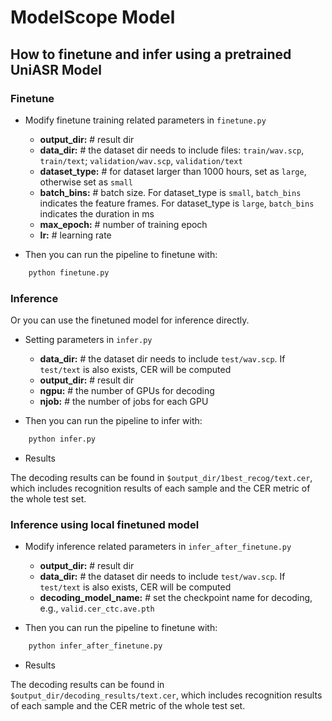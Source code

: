 # ModelScope Model

## How to finetune and infer using a pretrained UniASR Model

### Finetune

- Modify finetune training related parameters in `finetune.py`
    - <strong>output_dir:</strong> # result dir
    - <strong>data_dir:</strong> # the dataset dir needs to include files: `train/wav.scp`, `train/text`; `validation/wav.scp`, `validation/text`
    - <strong>dataset_type:</strong> # for dataset larger than 1000 hours, set as `large`, otherwise set as `small`
    - <strong>batch_bins:</strong> # batch size. For dataset_type is `small`, `batch_bins` indicates the feature frames. For dataset_type is `large`, `batch_bins` indicates the duration in ms
    - <strong>max_epoch:</strong> # number of training epoch
    - <strong>lr:</strong> # learning rate

- Then you can run the pipeline to finetune with:
```python
    python finetune.py
```

### Inference

Or you can use the finetuned model for inference directly.

- Setting parameters in `infer.py`
    - <strong>data_dir:</strong> # the dataset dir needs to include `test/wav.scp`. If `test/text` is also exists, CER will be computed
    - <strong>output_dir:</strong> # result dir
    - <strong>ngpu:</strong> # the number of GPUs for decoding
    - <strong>njob:</strong> # the number of jobs for each GPU

- Then you can run the pipeline to infer with:
```python
    python infer.py
```

- Results

The decoding results can be found in `$output_dir/1best_recog/text.cer`, which includes recognition results of each sample and the CER metric of the whole test set.

### Inference using local finetuned model

- Modify inference related parameters in `infer_after_finetune.py`
    - <strong>output_dir:</strong> # result dir
    - <strong>data_dir:</strong> # the dataset dir needs to include `test/wav.scp`. If `test/text` is also exists, CER will be computed
    - <strong>decoding_model_name:</strong> # set the checkpoint name for decoding, e.g., `valid.cer_ctc.ave.pth`

- Then you can run the pipeline to finetune with:
```python
    python infer_after_finetune.py
```

- Results

The decoding results can be found in `$output_dir/decoding_results/text.cer`, which includes recognition results of each sample and the CER metric of the whole test set.
